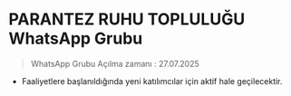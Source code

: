 # PARANTEZ RUHU TOPLULUĞU WhatsApp Grubu


> WhatsApp Grubu Açılma zamanı : 27.07.2025


- Faaliyetlere başlanıldığında yeni katılımcılar için aktif hale geçilecektir.
